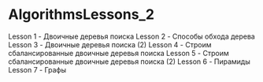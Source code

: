 # AlgorithmsLessons_2

Lesson 1 - Двоичные деревья поиска
Lesson 2 - Способы обхода дерева
Lesson 3 - Двоичные деревья поиска (2)
Lesson 4 - Строим сбалансированные двоичные деревья поиска
Lesson 5 - Строим сбалансированные двоичные деревья поиска (2)
Lesson 6 - Пирамиды
Lesson 7 - Графы
